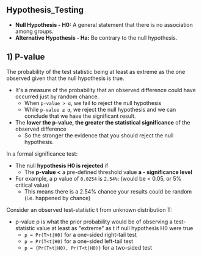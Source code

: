 ## Hypothesis_Testing 
- **Null Hypothesis - H0:** A general statement that there is no association among groups. 
- **Alternative Hypothesis - Ha:** Be contrary to the null hypothesis.

## 1) P-value
The probability of the test statistic being at least as extreme as the one observed given that the null hypothesis is true. 
- It's a measure of the probability that an observed difference could have occurred just by random chance.
  - When `p-value > α`, we fail to reject the null hypothesis
  - While `p-value ≤ α`, we reject the null hypothesis and we can conclude that we have the significant result.
- The **lower the p-value, the greater the statistical significance** of the observed difference
  - So the stronger the evidence that you should reject the null hypothesis.

In a formal significance test: 
- The null **hypothesis H0 is rejected** if 
  - The **p-value <** a pre-defined threshold value **a - significance level**
- For example, a p value of `0.0254` is `2.54%`: (would be < 0.05, or 5% critical value) 
  - This means there is a 2.54% chance your results could be random (i.e. happened by chance)

Consider an observed test-statistic t from unknown distribution T:
- p-value p is what the prior probability would be of observing a test-statistic value at least as "extreme" as t if null hypothesis H0 were true
  - `p = Pr(T>t|H0)` for a one-sided right-tail test
  - `p = Pr(T<t|H0)` for a one-sided left-tail test 
  - `p = {Pr(T>t|H0), Pr(T<t|H0)}` for a two-sided test
